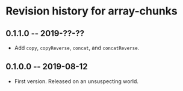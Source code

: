 # Revision history for array-chunks

## 0.1.1.0 -- 2019-??-??

* Add `copy`, `copyReverse`, `concat`, and `concatReverse`.

## 0.1.0.0 -- 2019-08-12

* First version. Released on an unsuspecting world.
